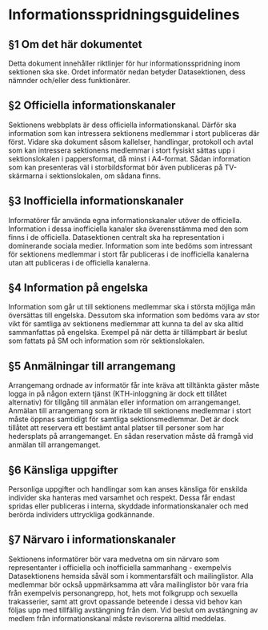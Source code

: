Informationsspridningsguidelines
================================

§1 Om det här dokumentet
---------------------

Detta dokument innehåller riktlinjer för hur informationsspridning inom sektionen ska ske. Ordet informatör nedan betyder Datasektionen, dess nämnder och/eller dess funktionärer.

§2 Officiella informationskanaler
------------------------------

Sektionens webbplats är dess officiella informationskanal. Därför ska information som kan intressera sektionens medlemmar i stort publiceras där först. Vidare ska dokument såsom kallelser, handlingar, protokoll och avtal som kan intressera sektionens medlemmar i stort fysiskt sättas upp i sektionslokalen i pappersformat, då minst i A4-format. Sådan information som kan presenteras väl i storbildsformat bör även publiceras på TV-skärmarna i sektionslokalen, om sådana finns.

§3 Inofficiella informationskanaler
--------------------------------

Informatörer får använda egna informationskanaler utöver de officiella. Information i dessa inofficiella kanaler ska överensstämma med den som finns i de officiella. Datasektionen centralt ska ha representation i dominerande sociala medier. Information som inte bedöms som intressant för sektionens medlemmar i stort får publiceras i de inofficiella kanalerna utan att publiceras i de officiella kanalerna.

§4 Information på engelska
-----------------------

Information som går ut till sektionens medlemmar ska i största möjliga mån översättas till engelska. Dessutom ska information som bedöms vara av stor vikt för samtliga av sektionens medlemmar att kunna ta del av ska alltid sammanfattas på engelska. Exempel på när detta är tillämpbart är beslut som fattats på SM och information som rör sektionslokalen.

§5 Anmälningar till arrangemang
----------------------------

Arrangemang ordnade av informatör får inte kräva att tilltänkta gäster måste logga in på någon extern tjänst (KTH-inloggning är dock ett tillåtet alternativ) för tillgång till anmälan eller information om arrangemanget. Anmälan till arrangemang som är riktade till sektionens medlemmar i stort måste öppnas samtidigt för samtliga sektionsmedlemmar. Det är dock tillåtet att reservera ett bestämt antal platser till personer som har hedersplats på arrangemanget. En sådan reservation måste då framgå vid anmälan till arrangemanget.

§6 Känsliga uppgifter
------------------

Personliga uppgifter och handlingar som kan anses känsliga för enskilda individer ska hanteras med varsamhet och respekt. Dessa får endast spridas eller publiceras i interna, skyddade informationskanaler och med berörda individers uttryckliga godkännande.

§7 Närvaro i informationskanaler
-----------------------------

Sektionens informatörer bör vara medvetna om sin närvaro som representanter i officiella och inofficiella sammanhang - exempelvis Datasektionens hemsida såväl som i kommentarsfält och mailinglistor. Alla medlemmar bör också uppmärksamma att våra mailinglistor bör vara fria från exempelvis personangrepp, hot, hets mot folkgrupp och sexuella trakasserier, samt att grovt opassande beteende i dessa vid behov kan följas upp med tillfällig avstängning från dem. Vid beslut om avstängning av medlem från informationskanal måste revisorerna alltid meddelas.

